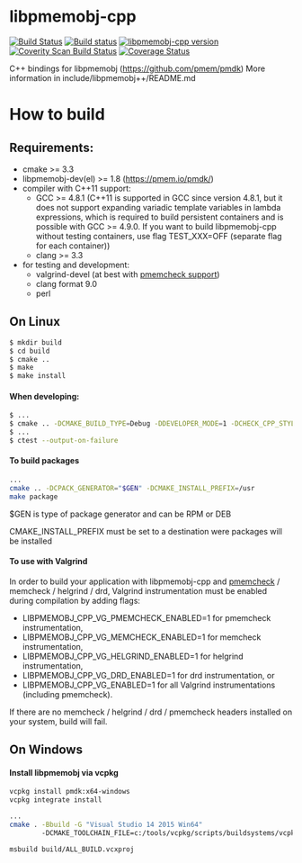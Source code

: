 libpmemobj-cpp
===============

[![Build Status](https://travis-ci.org/pmem/libpmemobj-cpp.svg?branch=master)](https://travis-ci.org/pmem/libpmemobj-cpp)
[![Build status](https://github.com/pmem/libpmemobj-cpp/workflows/CPP/badge.svg)](https://github.com/pmem/libpmemobj-cpp/actions)
[![libpmemobj-cpp version](https://img.shields.io/github/tag/pmem/libpmemobj-cpp.svg)](https://github.com/pmem/libpmemobj-cpp/releases/latest)
[![Coverity Scan Build Status](https://scan.coverity.com/projects/15911/badge.svg)](https://scan.coverity.com/projects/pmem-libpmemobj-cpp)
[![Coverage Status](https://codecov.io/github/pmem/libpmemobj-cpp/coverage.svg?branch=master)](https://codecov.io/gh/pmem/libpmemobj-cpp/branch/master)

C++ bindings for libpmemobj (https://github.com/pmem/pmdk)
More information in include/libpmemobj++/README.md

# How to build #

## Requirements: ##
- cmake >= 3.3
- libpmemobj-dev(el) >= 1.8 (https://pmem.io/pmdk/)
- compiler with C++11 support:
	- GCC >= 4.8.1 (C++11 is supported in GCC since version 4.8.1, but it does not support expanding variadic template variables in lambda expressions, which is required to build persistent containers and is possible with GCC >= 4.9.0. If you want to build libpmemobj-cpp without testing containers, use flag TEST_XXX=OFF (separate flag for each container))
	- clang >= 3.3
- for testing and development:
	- valgrind-devel (at best with [pmemcheck support](https://github.com/pmem/valgrind))
	- clang format 9.0
	- perl

## On Linux ##

```sh
$ mkdir build
$ cd build
$ cmake ..
$ make
$ make install
```

#### When developing: ####
```sh
$ ...
$ cmake .. -DCMAKE_BUILD_TYPE=Debug -DDEVELOPER_MODE=1 -DCHECK_CPP_STYLE=1
$ ...
$ ctest --output-on-failure
```

#### To build packages ####
```sh
...
cmake .. -DCPACK_GENERATOR="$GEN" -DCMAKE_INSTALL_PREFIX=/usr
make package
```

$GEN is type of package generator and can be RPM or DEB

CMAKE_INSTALL_PREFIX must be set to a destination were packages will be installed

#### To use with Valgrind ####

In order to build your application with libpmemobj-cpp and
[pmemcheck](https://github.com/pmem/valgrind) / memcheck / helgrind / drd,
Valgrind instrumentation must be enabled during compilation by adding flags:
- LIBPMEMOBJ_CPP_VG_PMEMCHECK_ENABLED=1 for pmemcheck instrumentation,
- LIBPMEMOBJ_CPP_VG_MEMCHECK_ENABLED=1 for memcheck instrumentation,
- LIBPMEMOBJ_CPP_VG_HELGRIND_ENABLED=1 for helgrind instrumentation,
- LIBPMEMOBJ_CPP_VG_DRD_ENABLED=1 for drd instrumentation, or
- LIBPMEMOBJ_CPP_VG_ENABLED=1 for all Valgrind instrumentations (including pmemcheck).

If there are no memcheck / helgrind / drd / pmemcheck headers installed on your
system, build will fail.

## On Windows ##

#### Install libpmemobj via vcpkg ####
```sh
vcpkg install pmdk:x64-windows
vcpkg integrate install
```

```sh
...
cmake . -Bbuild -G "Visual Studio 14 2015 Win64"
        -DCMAKE_TOOLCHAIN_FILE=c:/tools/vcpkg/scripts/buildsystems/vcpkg.cmake

msbuild build/ALL_BUILD.vcxproj
```
